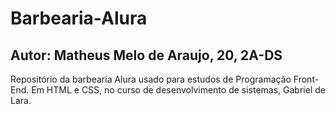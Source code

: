 # Barbearia-Alura

## Autor: Matheus Melo de Araujo, 20, 2A-DS

Repositório da barbearia Alura usado para estudos de Programação Front-End. Em HTML e CSS, no curso de desenvolvimento de sistemas, Gabriel de Lara.
